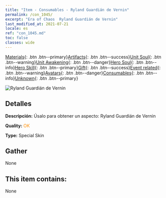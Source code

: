 ```yaml
---
title: "Item - Consumables - Ryland Guardián de Vernin"
permalink: /con_1045/
excerpt: "Era of Chaos  Ryland Guardián de Vernin"
last_modified_at: 2021-07-21
locale: es
ref: "con_1045.md"
toc: false
classes: wide
---
```

 [Materials](/ItemsES/){: .btn .btn--primary}[Artifacts](/ItemsES/Artifacts/){: .btn .btn--success}[Unit Soul](/ItemsES/UnitSoul/){: .btn .btn--warning}[Unit Awakening](/ItemsES/UnitAwakening/){: .btn .btn--danger}[Hero Soul](/ItemsES/HeroSoul/){: .btn .btn--info}[Hero Skill](/ItemsES/HeroSkill/){: .btn .btn--primary}[Gift](/ItemsES/Gift/){: .btn .btn--success}[Event related](/ItemsES/Events/){: .btn .btn--warning}[Avatars](/ItemsES/Avatars/){: .btn .btn--danger}[Consumables](/ItemsES/Consumables/){: .btn .btn--info}[Unknown](/ItemsES/Unknown/){: .btn .btn--primary}

 ![Ryland Guardián de Vernin](/images/h/h_Ryland4.jpg)

## Detalles
 **Descripción:** Úsalo para obtener un aspecto: Ryland Guardián de Vernin

 **Quality:** <span style="color: #FF8C00">OK</span>

 **Type:** Special Skin

## Gather

  None

## This item contains:

  None

